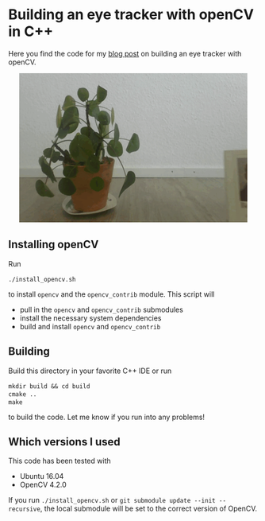 # Building an eye tracker with openCV in C++

Here you find the code for my [blog post](http://bewagner.github.io/programming/2020/04/12/building-a-face-detector-with-opencv-in-cpp/) on building an eye tracker with openCV. 

<p align="center">
  <img width="460" height="300" src="/images/detectingFaces.gif">
</p>

## Installing openCV

Run 
```shell script 
./install_opencv.sh
```
to install `opencv` and the `opencv_contrib` module. This script will
- pull in the `opencv` and `opencv_contrib` submodules
- install the necessary system dependencies
- build and install `opencv` and `opencv_contrib`
 
## Building

Build this directory in your favorite C++ IDE or run
```
mkdir build && cd build
cmake ..
make
```
to build the code. Let me know if you run into any problems!

## Which versions I used
This code has been tested with
- Ubuntu 16.04
- OpenCV 4.2.0 

If you run `./install_opencv.sh` or `git submodule update --init --recursive`, the local submodule will be set to the correct version of OpenCV.

